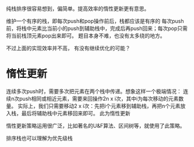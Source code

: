 纯栈排序很容易想到，偏简单。提高效率的惰性更新更有意思。

维护一个有序的栈，即每次push和pop操作前后，栈都应该是有序的
每次push前，将栈中元素比当前小的push到辅助栈中，完成后再push回来；每次pop只需将当前栈顶元素pop出来即可。
题目本身不难，也没有太多绕的地方。

不过上面的实现效率并不高， 有没有继续优化的可能？

# 惰性更新
连续多次push时，需要多次把元素在两个栈中传递。想象这样一个极端情况： 连续n次push相同或相近元素，需要来回操作2n x i次，其中i为每次移动的元素数量。
实际上，我们只需要移动2 x i次：先把i个元素移到辅助栈，再把n个元素放入栈，最后将辅助栈中元素移回来即可。
此为惰性更新

惰性更新策略运用很广泛，比如著名的U&F算法、区间树等，就使用了此策略。


排序栈也可以理解为优先级栈